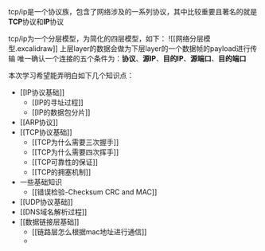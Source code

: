 tcp/ip是一个协议族，包含了网络涉及的一系列协议，其中比较重要且著名的就是**TCP**协议和**IP**协议

tcp/ip为一个分层模型，为简化的四层模型，如下：
![[网络分层模型.excalidraw]]
上层layer的数据会做为下层layer的一个数据帧的payload进行传输
唯一确认一个连接的五个条件为：**协议**、**源IP**、**目的IP**、**源端口**、**目的端口**

本次学习希望能弄明白如下几个知识点：
- [[IP协议基础]]
	- [[IP的寻址过程]]
	- [[IP的数据包分片]]
- [[ARP协议]]
- [[TCP协议基础]]
	- [[TCP为什么需要三次握手]]
	- [[TCP为什么需要四次挥手]]
	- [[TCP可靠性的保证]]
	- [[TCP的拥塞机制]]
- 一些基础知识
	- [[错误检验-Checksum CRC and MAC]]
- [[UDP协议基础]]
- [[DNS域名解析过程]]
- [[数据链接层基础]]
	- [[链路层怎么根据mac地址进行通信]]
	- 